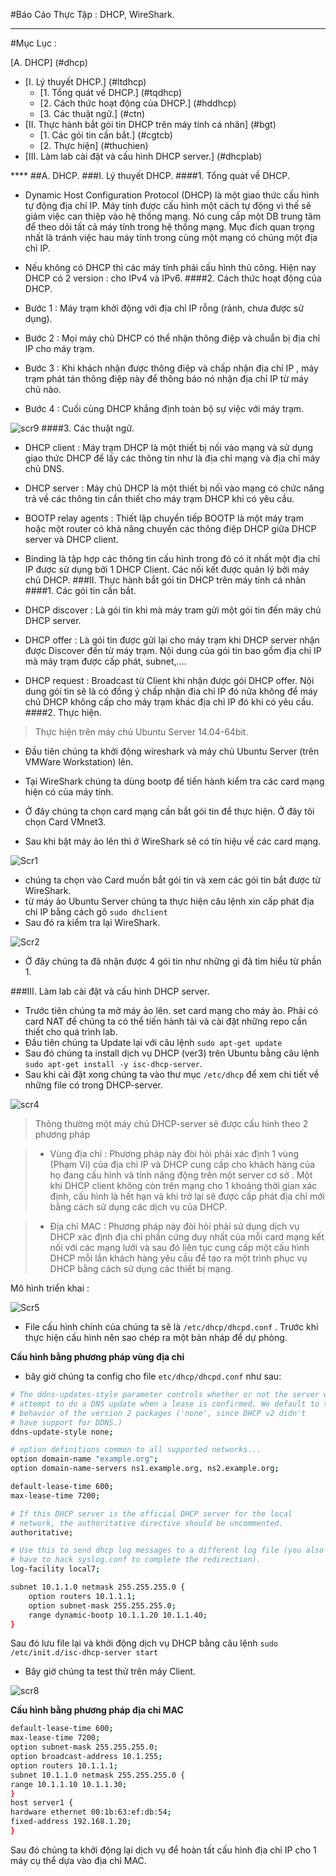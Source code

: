 #Báo Cáo Thực Tập : DHCP, WireShark.

****
#Mục Lục :

[A. DHCP] (#dhcp)
 <ul>
 <li>[I. Lý thuyết DHCP.] (#ltdhcp)
  <ul>
  <li>[1. Tổng quát về DHCP.] (#tqdhcp)</li>
  <li>[2. Cách thức hoạt động của DHCP.] (#hddhcp)</li>
  <li>[3. Các thuật ngữ.] (#ctn)</li>
  </ul>
 </li>
 <li>[II. Thực hành bắt gói tin DHCP trên máy tính cá nhân] (#bgt)
  <ul>
  <li>[1. Các gói tin cần bắt.] (#cgtcb)</li>
  <li>[2. Thực hiện] (#thuchien)</li>
  </ul>
 </li>
 <li>[III. Làm lab cài đặt và cấu hình DHCP server.] (#dhcplab)
 </li>
 </ul>
****
<a name="dhcp"></a>
##A. DHCP.
<a name="ltdhcp"></a>
###I. Lý thuyết DHCP.
<a name="tqdhcp"></a>
####1. Tổng quát về DHCP.

- Dynamic Host Configuration Protocol (DHCP) là một giao thức cấu hình tự động địa chỉ IP. Máy tính được cấu hình một cách tự động vì thế sẽ giảm việc can thiệp vào hệ thống mạng. Nó cung cấp một DB trung tâm để theo dõi tất cả máy tính trong hệ thống mạng. Mục đích quan trọng nhất là tránh việc hau máy tính trong cùng một mạng có chúng một địa chỉ IP.
- Nếu không có DHCP thì các máy tính phải cấu hình thủ công. Hiện nay DHCP có 2 version : cho IPv4 và IPv6.
<a name="hddhcp"></a>
####2. Cách thức hoạt động của DHCP.

- Bước 1 : Máy trạm khởi động với địa chỉ IP rỗng (rảnh, chưa được sử dụng).
- Bước 2 : Mọi máy chủ DHCP có thể nhận thông điệp và chuẩn bị địa chỉ IP cho máy trạm.
- Bước 3 : Khi khách nhận được thông điệp và chấp nhận địa chỉ IP , máy trạm phát tán thông điệp này để thông báo nó nhận địa chỉ IP từ máy chủ nào.
- Bước 4 : Cuối cùng DHCP khẳng định toàn bộ sự việc với máy trạm.

![scr9](http://i.imgur.com/yfkPTLx.png)
<a name="ctn"></a>
####3. Các thuật ngữ.

- DHCP client : Máy trạm DHCP là một thiết bị nối vào mạng và sử dụng giao thức DHCP để lấy các thông tin như là địa chỉ mạng và địa chỉ máy chủ DNS.
- DHCP server : Máy chủ DHCP là một thiết bị nối vào mạng có chức năng trả về các thông tin cần thiết cho máy trạm DHCP khi có yêu cầu.
- BOOTP relay agents : Thiết lập chuyển tiếp BOOTP là một máy trạm hoặc một router có khả năng chuyển các thông điệp DHCP giữa DHCP server và DHCP client.
- Binding là tập hợp các thông tin cấu hình trong đó có ít nhất một địa chỉ IP được sử dụng bởi 1 DHCP Client. Các nối kết được quản lý bởi máy chủ DHCP.
<a name="bgt"></a>
###II. Thực hành bắt gói tin DHCP trên máy tính cá nhân
<a name="cgtcb"></a>
####1. Các gói tin cần bắt.

- DHCP discover : Là gói tin khi mà máy tram gửi một gói tin đến máy chủ DHCP server.
- DHCP offer : Là gói tin được gửi lại cho máy trạm khi DHCP server nhận được Discover đến từ máy trạm. Nội dung của gói tin bao gồm địa chỉ IP mà máy trạm được cấp phát, subnet,....
- DHCP request : Broadcast từ Client khi nhận được gói DHCP offer. Nội dung gói tin sẽ là có đồng ý chấp nhận đia chỉ IP đó nữa không để máy chủ DHCP không cấp cho máy trạm khác địa chỉ IP đó khi có yêu cầu.
<a name="thuchien"></a>
####2. Thực hiện.

> Thực hiện trên máy chủ Ubuntu Server 14.04-64bit.


- Đầu tiên chúng ta khởi động wireshark và máy chủ Ubuntu Server (trên VMWare Workstation) lên.
- Tại WireShark chúng ta dùng bootp để tiến hành kiểm tra các card mạng hiện có của máy tính.

- Ở đây chúng ta chọn card mạng cần bắt gói tin để thực hiện. Ở đây tôi chọn Card VMnet3.
- Sau khi bật máy ảo lên thì ở WireShark sẽ có tín hiệu về các card mạng.

![Scr1](http://i.imgur.com/P6eS4x7.png)

- chúng ta chọn vào Card muốn bắt gói tin và xem các gói tin bắt được từ WireShark.
- từ máy ảo Ubuntu Server chúng ta thực hiện câu lệnh xin cấp phát địa chỉ IP bằng cách gõ `sudo dhclient`
- Sau đó ra kiểm tra lại WireShark.

![Scr2](http://i.imgur.com/aDZOB6H.png)

- Ở đây chúng ta đã nhận được 4 gói tin như những gì đã tìm hiểu từ phần 1.

<a name="dhcplab"></a>
###III. Làm lab cài đặt và cấu hình DHCP server.

- Trước tiên chúng ta mở máy ảo lên. set card mạng cho máy ảo. Phải có card NAT để chúng ta có thể tiến hành tải và cài đặt những repo cần thiết cho quá trình lab.
- Đầu tiên chúng ta Update lại với câu lệnh `sudo apt-get update`
- Sau đó chúng ta install dịch vụ DHCP (ver3) trên Ubuntu bằng câu lệnh `sudo apt-get install -y isc-dhcp-server`.
- Sau khi cài đặt xong chúng ta vào thư mục `/etc/dhcp` để xem chi tiết về những file có trong DHCP-server.

![scr4](http://i.imgur.com/eNrskCj.png)

> Thông thường một máy chủ DHCP-server sẽ được cấu hình theo 2 phương pháp

> - Vùng địa chỉ : Phương pháp này đòi hỏi phải xác định 1 vùng (Phạm Vi) của địa chỉ IP và DHCP cung cấp cho khách hàng của họ đang cấu hình và tính năng động trên một server cơ sở . Một khi DHCP client không còn trên mạng cho 1 khoảng thời gian xác định, cấu hình là hết hạn và khi trở lại sẽ được cấp phát địa chỉ mới bằng cách sử dụng các dịch vụ của DHCP.

> - Địa chỉ MAC : Phương pháp này đòi hỏi phải sử dụng dịch vụ DHCP xác định địa chỉ phần cứng duy nhất của mỗi card mạng  kết nối với các mạng lưới và sau đó liên tục cung cấp một cấu hình DHCP mỗi lần khách hàng yêu cầu  để tạo ra một trình phục vụ DHCP bằng cách sử dụng các thiết bị mạng.


Mô hình triển khai : 

![Scr5](http://i.imgur.com/oePyaua.png)

- File cấu hình chính của chúng ta sẽ là `/etc/dhcp/dhcpd.conf` . Trước khi thực hiện cấu hình nên sao chép ra một bản nháp để dự phòng.

**Cấu hình bằng phương pháp vùng địa chỉ**

- bây giờ chúng ta config cho file `etc/dhcp/dhcpd.conf` như sau: 

```sh
# The ddns-updates-style parameter controls whether or not the server will
# attempt to do a DNS update when a lease is confirmed. We default to the
# behavior of the version 2 packages ('none', since DHCP v2 didn't
# have support for DDNS.)
ddns-update-style none;

# option definitions common to all supported networks...
option domain-name "example.org";
option domain-name-servers ns1.example.org, ns2.example.org;

default-lease-time 600;
max-lease-time 7200;

# If this DHCP server is the official DHCP server for the local
# network, the authoritative directive should be uncommented.
authoritative;

# Use this to send dhcp log messages to a different log file (you also
# have to hack syslog.conf to complete the redirection).
log-facility local7;

subnet 10.1.1.0 netmask 255.255.255.0 {
    option routers 10.1.1.1;
    option subnet-mask 255.255.255.0;
    range dynamic-bootp 10.1.1.20 10.1.1.40;
}

```

Sau đó lưu file lại và khởi động dịch vụ DHCP bằng câu lệnh `sudo /etc/init.d/isc-dhcp-server start`

- Bây giờ chúng ta test thử trên máy Client.

![scr8](http://i.imgur.com/OCqgjtu.png)

**Cấu hình bằng phương pháp địa chỉ MAC**

```sh
default-lease-time 600;
max-lease-time 7200;
option subnet-mask 255.255.255.0;
option broadcast-address 10.1.255;
option routers 10.1.1.1;
subnet 10.1.1.0 netmask 255.255.255.0 {
range 10.1.1.10 10.1.1.30;
}
host server1 {
hardware ethernet 00:1b:63:ef:db:54;
fixed-address 192.168.1.20;
}
```

Sau đó chúng ta khởi động lại dịch vụ để hoàn tất cấu hình địa chỉ IP cho 1 máy cụ thể dựa vào địa chỉ MAC.
